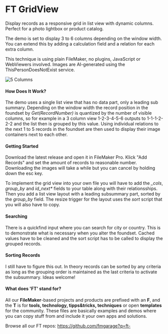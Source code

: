 # FT GridView
Display records as a responsive grid in list view  with dynamic columns. Perfect for a photo lightbox or product catalog. 

The demo is set to display 3 to 6 columns depending on the window width. You can extend this by adding a calculation field and a relation for each extra column. 

This technique is using plain FileMaker, no plugins, JavaScript or WebViewers involved. Images are AI-generated using the ThisPersonDoesNotExist service. 

 ![5 Columns](docs/assets/screen5.png)

#### How Does It Work?

The demo uses a single list view that has no data part, only a leading sub summary. Depending on the window width the record position in the foundset by *Get(RecordNumber)* is quantized by the number of visible columns, so for example in a 3 column view 1-2-3-4-5-6 outputs to 1-1-1-2-2-2 and the list then is grouped by this value. Using individual relations to the next 1 to 5 records in the foundset are then used to display their image containers next to each other. 



#### Getting Started

Download the latest release and open it in FileMaker Pro. Klick "Add Records" and set the amount of records to reasonable number. Downloading the images will take a while but you can cancel by holding down the esc key. 

To implement the grid view into your own file you will have to add the *_cols*, *group_by* and *id_next\** fields to your table along with their relationsships. Then you add a list view layout with a leading subsummary part, sorted by the *group_by* field. The resize trigger for the layout uses the *sort* script that you will also have to copy.



#### Searching

There is a quickfind input where you can search for city or country. This is to demonstrate what is necessary when you alter the foundset. Cached values have to be cleaned and the sort script has to be called to display the grouped records. 



#### Sorting Records

I still have to figure this out. In theory records can be sorted by any criteria as long as the grouping order is maintained as the last criteria to activate the subsummary. Ideas welcome!



#### What does 'FT' stand for?

All our **FileMaker**-based projects and products are prefixed with an **F**, and the **T** is for **tools, technology, tipps&tricks, techniques** or open **templates** for the community. These files are basically examples and demos where you can copy stuff from and include it your own apps and solutions.

Browse all our FT repos: https://github.com/fmgarage?q=ft-

